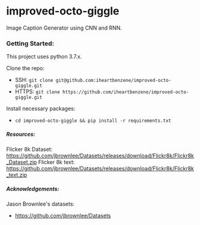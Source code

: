 # improved-octo-giggle
Image Caption Generator using CNN and RNN.

### Getting Started:
This project uses python 3.7.x.

Clone the repo:
+ SSH: `git clone git@github.com:iheartbenzene/improved-octo-giggle.git`
+ HTTPS: `git clone https://github.com/iheartbenzene/improved-octo-giggle.git`

Install necessary packages:
+ `cd improved-octo-giggle && pip install -r requirements.txt`

##### Resources:

Flicker 8k Dataset: https://github.com/jbrownlee/Datasets/releases/download/Flickr8k/Flickr8k_Dataset.zip
Flicker 8k text: https://github.com/jbrownlee/Datasets/releases/download/Flickr8k/Flickr8k_text.zip

##### Acknowledgements:

Jason Brownlee's datasets: 
+ https://github.com/jbrownlee/Datasets
